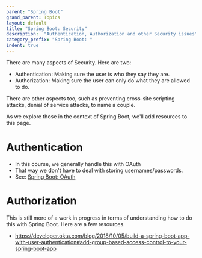 ```yaml
---
parent: "Spring Boot"
grand_parent: Topics
layout: default
title: "Spring Boot: Security"
description:  "Authentication, Authorization and other Security issues"
category_prefix: "Spring Boot: "
indent: true
---
```



There are many aspects of Security.   Here are two:

* Authentication: Making sure the user is who they say they are.
* Authorization: Making sure the user can only do what they are allowed to do.

There are other aspects too, such as preventing cross-site scripting attacks, denial of service attacks, to name a couple.

As we explore those in the context of Spring Boot, we'll add resources to this page.

# Authentication

* In this course, we generally handle this with OAuth
* That way we don't have to deal with storing usernames/passwords.
* See: [Spring Boot: OAuth](https://ucsb-cs56.github.io/topics/spring_boot_oauth/)

# Authorization

This is still more of a work in progress in terms of understanding how to do this with Spring Boot.  Here are a few resources.

* <https://developer.okta.com/blog/2018/10/05/build-a-spring-boot-app-with-user-authentication#add-group-based-access-control-to-your-spring-boot-app>
